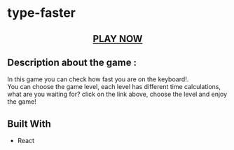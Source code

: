 
# type-faster 

  <h2 align="center"><a href="https://flamboyant-blackwell-44d786.netlify.app/">PLAY NOW</a></h2>


## Description about the game :
 <p>In this game you can check how fast you are on the keyboard!.<br>You can choose the game level, each level has different time calculations, what are you waiting for? click on the link above, choose the level and enjoy the game!</p>


## Built With
* React


